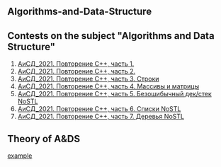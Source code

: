 ## Algorithms-and-Data-Structure
Contests on the subject "Algorithms and Data Structure"
-------------

1. [АиСД_2021. Повторение С++, часть 1.](https://official.contest.yandex.ru/contest/28903/problems/)
2. [АиСД_2021. Повторение С++, часть 2.](https://official.contest.yandex.ru/contest/28920/problems/)
3. [АиСД_2021. Повторение С++, часть 3. Строки](https://official.contest.yandex.ru/contest/29544/problems/)
4. [АиСД_2021. Повторение С++, часть 4. Массивы и матрицы](https://official.contest.yandex.ru/contest/29329/problems/)
5. [АиСД_2021. Повторение С++, часть 5. Безошибычный дек/стек NoSTL](https://official.contest.yandex.ru/contest/29768/problems/)
6. [АиСД_2021. Повторение С++, часть 6. Списки NoSTL](https://official.contest.yandex.ru/contest/29895/problems/)
7. [АиСД_2021. Повторение С++, часть 7. Деревья NoSTL](https://official.contest.yandex.ru/contest/30374/problems/)

## Theory of A&DS
<a href="Theory.md" target="_blank">example</a>
